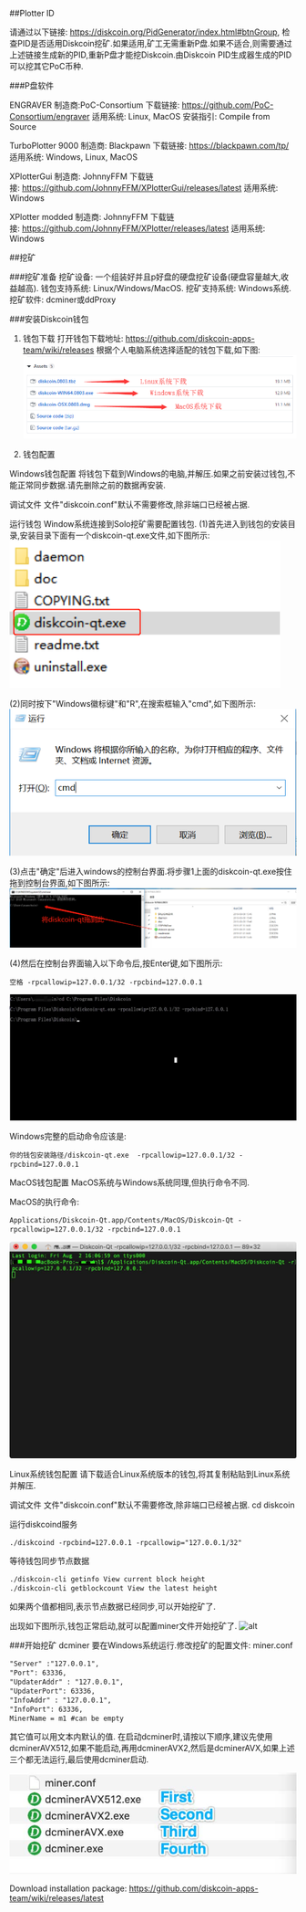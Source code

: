 ##Plotter ID

请通过以下链接: https://diskcoin.org/PidGenerator/index.html#btnGroup, 检查PID是否适用Diskcoin挖矿.如果适用,矿工无需重新P盘.如果不适合,则需要通过上述链接生成新的PID,重新P盘才能挖Diskcoin.由Diskcoin PID生成器生成的PID可以挖其它PoC币种.

###P盘软件

ENGRAVER
制造商:PoC-Consortium
下载链接: https://github.com/PoC-Consortium/engraver
适用系统: Linux, MacOS
安装指引: Compile from Source

TurboPlotter 9000
制造商: Blackpawn
下载链接: https://blackpawn.com/tp/
适用系统: Windows, Linux, MacOS

XPlotterGui
制造商: JohnnyFFM
下载链接: https://github.com/JohnnyFFM/XPlotterGui/releases/latest
适用系统: Windows

XPlotter modded
制造商: JohnnyFFM
下载链接: https://github.com/JohnnyFFM/XPlotter/releases/latest 
适用系统: Windows

##挖矿

###挖矿准备
挖矿设备: 一个组装好并且p好盘的硬盘挖矿设备(硬盘容量越大,收益越高).
钱包支持系统: Linux/Windows/MacOS.
挖矿支持系统: Windows系统.
挖矿软件: dcminer或ddProxy

###安装Diskcoin钱包

1. 钱包下载
打开钱包下载地址: https://github.com/diskcoin-apps-team/wiki/releases 根据个人电脑系统选择适配的钱包下载,如下图:
![alt](image/walletdownload.png)

2. 钱包配置

Windows钱包配置
将钱包下载到Windows的电脑,并解压.如果之前安装过钱包,不能正常同步数据.请先删除之前的数据再安装.

调试文件
文件"diskcoin.conf"默认不需要修改,除非端口已经被占据.

运行钱包
Window系统连接到Solo挖矿需要配置钱包.
(1)首先进入到钱包的安装目录,安装目录下面有一个diskcoin-qt.exe文件,如下图所示:
![alt](image/directory.png)

(2)同时按下"Windows徽标键"和"R",在搜索框输入"cmd",如下图所示:
![alt](image/windowsR.png)

(3)点击"确定"后进入windows的控制台界面.将步骤1上面的diskcoin-qt.exe按住拖到控制台界面,如下图所示:
![alt](image/dragwallet.png)

(4)然后在控制台界面输入以下命令后,按Enter键,如下图所示:
```
空格 -rpcallowip=127.0.0.1/32 -rpcbind=127.0.0.1
```
![alt](image/Windows.jpg)

Windows完整的启动命令应该是:
```
你的钱包安装路径/diskcoin-qt.exe  -rpcallowip=127.0.0.1/32 -rpcbind=127.0.0.1
```

MacOS钱包配置
MacOS系统与Windows系统同理,但执行命令不同.

MacOS的执行命令:
```
Applications/Diskcoin-Qt.app/Contents/MacOS/Diskcoin-Qt -rpcallowip=127.0.0.1/32 -rpcbind=127.0.0.1
```
![alt](image/MacOS.jpg)

Linux系统钱包配置
请下载适合Linux系统版本的钱包,将其复制粘贴到Linux系统并解压.

调试文件
文件"diskcoin.conf"默认不需要修改,除非端口已经被占据.
cd diskcoin

运行diskcoind服务
```
./diskcoind -rpcbind=127.0.0.1 -rpcallowip="127.0.0.1/32"
``` 

等待钱包同步节点数据
```
./diskcoin-cli getinfo View current block height
./diskcoin-cli getblockcount View the latest height
```
如果两个值都相同,表示节点数据已经同步,可以开始挖矿了.

出现如下图所示,钱包正常启动,就可以配置miner文件开始挖矿了.
![alt](image/wallet.jpg)

###开始挖矿
dcminer 要在Windows系统运行.修改挖矿的配置文件: miner.conf

``` 
"Server" :"127.0.0.1",
"Port": 63336,
"UpdaterAddr" : "127.0.0.1",
"UpdaterPort": 63336,
"InfoAddr" : "127.0.0.1",
"InfoPort": 63336,
MinerName = m1 #can be empty
``` 

其它值可以用文本内默认的值.
在启动dcminer时,请按以下顺序,建议先使用dcminerAVX512,如果不能启动,再用dcminerAVX2,然后是dcminerAVX,如果上述三个都无法运行,最后使用dcminer启动.

![alt](image/order.jpg)

Download installation package: https://github.com/diskcoin-apps-team/wiki/releases/latest
